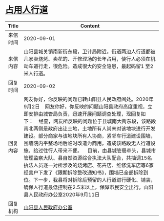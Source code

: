 # <a href="http://www.shangluo.gov.cn/zmhd/ldxxxx.jsp?urltype=leadermail.LeaderMailContentUrl&wbtreeid=1112&leadermailid=6399">占用人行道</a>
|Title|Content|
|:---:|---|
|来信时间|2020-09-01|
|来信内容|山阳县城关镇南新街东段，卫计局附近，街道两边人行道都被几家卖烧烤、卖花的、开修理场的长年占用，使行人必须在机动车道行走，很危险。造成很大的安全隐患，最起码留1 至2米人行道。|
|回复时间|2020-09-02|
|回复内容|网友你好，你反映的问题已转山阳县人民政府阅处。2020年9月2日    网友你好，你反映的问题山阳县政府高度重视，立即安排由城管局负责，迅速开展问题调查处理，现回复如下：    经查，网友所反映的问题位于县城南大街东段，该路段南北两侧是政府出让土地，土地所有人尚未对该地块进行开发建设。部分商家与该地块所有人协商，紧邻车行道建设围墙，围墙院内平整场地后临时改造为商用，造成该路段无人行道设施，给过往行人带来不便。    目前，由县城管局牵头，县城市管理监察大队、县自然资源综合执法大队配合，共抽调15名执法人员逐一对所涉及的烧烤店、花卉店、维修洗车店等6家经营户下发了《限期拆除整改通知书》，围墙已全部拆除到位。下一步，我县将对拆除后预留的人行道进行硬化、铺装，确保人行道最低控制在2.5米以上，保障市民安全出行。山阳县人民政府办公室2020年9月11日|
|回复机构|<a href="../../categories/agencies/山阳县人民政府办公室.md">山阳县人民政府办公室</a>|